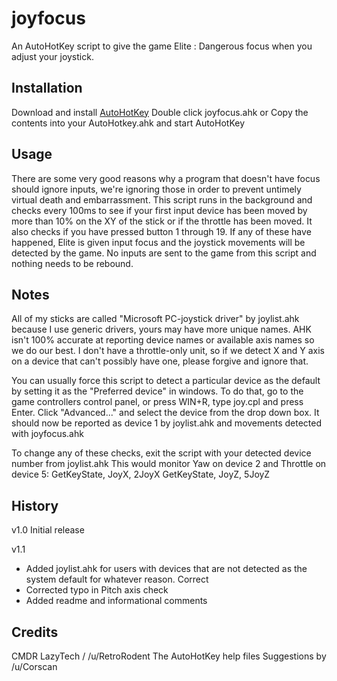 # joyfocus

An AutoHotKey script to give the game Elite : Dangerous focus when you adjust your joystick.

## Installation

Download and install [AutoHotKey](http://ahkscript.org)
Double click joyfocus.ahk 
or
Copy the contents into your AutoHotkey.ahk and start AutoHotKey

## Usage

There are some very good reasons why a program that doesn't have focus should ignore inputs, we're ignoring those in order to prevent untimely virtual death and embarrassment.
This script runs in the background and checks every 100ms to see if your first input device has been moved by more than 10% on the XY of the stick or if the throttle has been moved. It also checks if you have pressed button 1 through 19.
If any of these have happened, Elite is given input focus and the joystick movements will be detected by the game.
No inputs are sent to the game from this script and nothing needs to be rebound.

## Notes

All of my sticks are called "Microsoft PC-joystick driver" by joylist.ahk because I use generic drivers, yours may have more unique names.
AHK isn't 100% accurate at reporting device names or available axis names so we do our best. 
I don't have a throttle-only unit, so if we detect X and Y axis on a device that can't possibly have one, please forgive and ignore that.

You can usually force this script to detect a particular device as the default by setting it as the "Preferred device" in windows.
To do that, go to the game controllers control panel, or press WIN+R, type joy.cpl and press Enter.
Click "Advanced..." and select the device from the drop down box.
It should now be reported as device 1 by joylist.ahk and movements detected with joyfocus.ahk

To change any of these checks, exit the script with your detected device number from joylist.ahk 
This would monitor Yaw on device 2 and Throttle on device 5:
GetKeyState, JoyX, 2JoyX
GetKeyState, JoyZ, 5JoyZ

## History

v1.0 
 Initial release

v1.1 
+ Added joylist.ahk for users with devices that are not detected as the system default for whatever reason. Correct
+ Corrected typo in Pitch axis check
+ Added readme and informational comments

## Credits

CMDR LazyTech / /u/RetroRodent
The AutoHotKey help files
Suggestions by /u/Corscan
